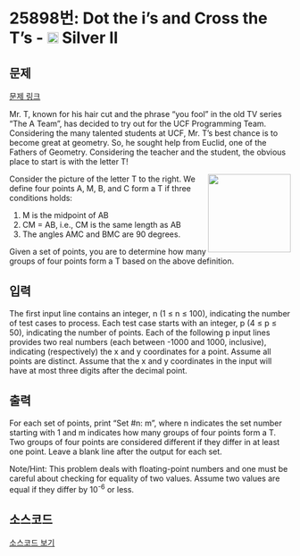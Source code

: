 # 25898번: Dot the i’s and Cross the T’s - <img src="https://static.solved.ac/tier_small/9.svg" style="height:20px" /> Silver II

<!-- performance -->

<!-- 문제 제출 후 깃허브에 푸시를 했을 때 제출한 코드의 성능이 입력될 공간입니다.-->

<!-- end -->

## 문제

[문제 링크](https://boj.kr/25898)

<p>Mr. T, known for his hair cut and the phrase “you fool” in the old TV series “The A Team”, has decided to try out for the UCF Programming Team. Considering the many talented students at UCF, Mr. T’s best chance is to become great at geometry. So, he sought help from Euclid, one of the Fathers of Geometry. Considering the teacher and the student, the obvious place to start is with the letter T!</p>

<p><img alt="" src="https://upload.acmicpc.net/c326328e-26b1-4adf-b3c4-e8e184af0643/-/preview/" style="width: 148px; height: 140px; float: right;">Consider the picture of the letter T to the right. We define four points A, M, B, and C form a T if three conditions holds:</p>

<ol>
<li>M is the midpoint of AB</li>
<li>CM = AB, i.e., CM is the same length as AB</li>
<li>The angles AMC and BMC are 90 degrees.</li>
</ol>

<p>Given a set of points, you are to determine how many groups of four points form a T based on the above definition.</p>

## 입력

<p>The first input line contains an integer, n (1 ≤ n ≤ 100), indicating the number of test cases to process. Each test case starts with an integer, p (4 ≤ p ≤ 50), indicating the number of points. Each of the following p input lines provides two real numbers (each between -1000 and 1000, inclusive), indicating (respectively) the x and y coordinates for a point. Assume all points are distinct. Assume that the x and y coordinates in the input will have at most three digits after the decimal point.</p>

## 출력

<p>For each set of points, print “Set #n: m”, where n indicates the set number starting with 1 and m indicates how many groups of four points form a T. Two groups of four points are considered different if they differ in at least one point. Leave a blank line after the output for each set.</p>

<p>Note/Hint: This problem deals with floating-point numbers and one must be careful about checking for equality of two values. Assume two values are equal if they differ by 10<sup>-6</sup> or less.</p>

## 소스코드

[소스코드 보기](Dot%20the%20i’s%20and%20Cross%20the%20T’s.cpp)